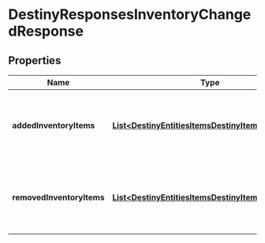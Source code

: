
# DestinyResponsesInventoryChangedResponse

## Properties
Name | Type | Description | Notes
------------ | ------------- | ------------- | -------------
**addedInventoryItems** | [**List&lt;DestinyEntitiesItemsDestinyItemComponent&gt;**](DestinyEntitiesItemsDestinyItemComponent.md) | Items that appeared in the inventory possibly as a result of an action. |  [optional]
**removedInventoryItems** | [**List&lt;DestinyEntitiesItemsDestinyItemComponent&gt;**](DestinyEntitiesItemsDestinyItemComponent.md) | Items that disappeared from the inventory possibly as a result of an action. |  [optional]



